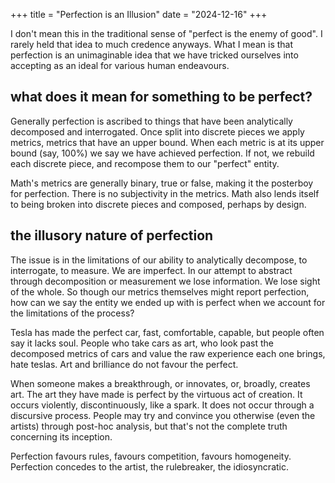 +++
title = "Perfection is an Illusion"
date = "2024-12-16"
+++

I don't mean this in the traditional sense of "perfect is the enemy of good". I rarely held that idea to much credence anyways. What I mean is that perfection is an unimaginable idea that we have tricked ourselves into accepting as an ideal for various human endeavours.

## what does it mean for something to be perfect?

Generally perfection is ascribed to things that have been analytically decomposed and interrogated. Once split into discrete pieces we apply metrics, metrics that have an upper bound. When each metric is at its upper bound (say, 100%) we say we have achieved perfection. If not, we rebuild each discrete piece, and recompose them to our "perfect" entity. 

Math's metrics are generally binary, true or false, making it the posterboy for perfection. There is no subjectivity in the metrics. Math also lends itself to being broken into discrete pieces and composed, perhaps by design. 

## the illusory nature of perfection

The issue is in the limitations of our ability to analytically decompose, to interrogate, to measure. We are imperfect. In our attempt to abstract through decomposition or measurement we lose information. We lose sight of the whole. So though our metrics themselves might report perfection, how can we say the entity we ended up with is perfect when we account for the limitations of the process?

Tesla has made the perfect car, fast, comfortable, capable, but people often say it lacks soul. People who take cars as art, who look past the decomposed metrics of cars and value the raw experience each one brings, hate teslas. Art and brilliance do not favour the perfect.

When someone makes a breakthrough, or innovates, or, broadly, creates art. The art they have made is perfect by the virtuous act of creation. It occurs violently, discontinuously, like a spark. It does not occur through a discursive process. People may try and convince you otherwise (even the artists) through post-hoc analysis, but that's not the complete truth concerning its inception. 

Perfection favours rules, favours competition, favours homogeneity. Perfection concedes to the artist, the rulebreaker, the idiosyncratic. 


